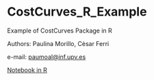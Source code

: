 # CostCurves_R_Example

Example of CostCurves Package in R

Authors: Paulina Morillo, Cèsar Ferri

e-mail: paumoal@inf.upv.es

[Notebook in R](CostCurves-R_example.ipynb)

